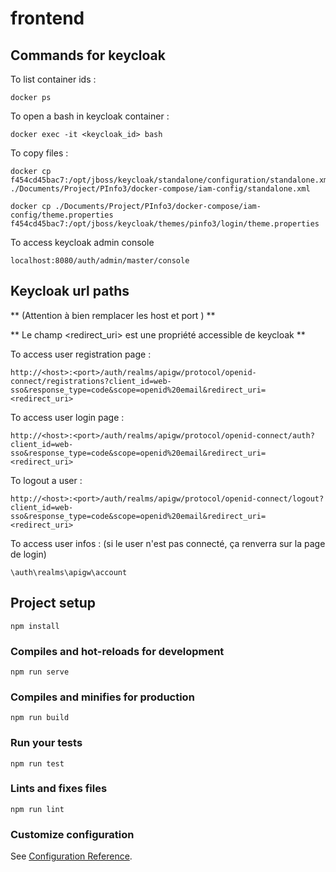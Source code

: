 # frontend

## Commands for keycloak

To list container ids :

`docker ps`

To open a bash in keycloak container :

`docker exec -it <keycloak_id> bash`

To copy files :

```
docker cp f454cd45bac7:/opt/jboss/keycloak/standalone/configuration/standalone.xml ./Documents/Project/PInfo3/docker-compose/iam-config/standalone.xml

docker cp ./Documents/Project/PInfo3/docker-compose/iam-config/theme.properties f454cd45bac7:/opt/jboss/keycloak/themes/pinfo3/login/theme.properties
```

To access keycloak admin console

`localhost:8080/auth/admin/master/console`


## Keycloak url paths

** (Attention à bien remplacer les host et port ) **

** Le champ <redirect_uri> est une propriété accessible de keycloak **

To access user registration page :

`http://<host>:<port>/auth/realms/apigw/protocol/openid-connect/registrations?client_id=web-sso&response_type=code&scope=openid%20email&redirect_uri=<redirect_uri>`

To access user login page :

`http://<host>:<port>/auth/realms/apigw/protocol/openid-connect/auth?client_id=web-sso&response_type=code&scope=openid%20email&redirect_uri=<redirect_uri>`

To logout a user :

`http://<host>:<port>/auth/realms/apigw/protocol/openid-connect/logout?client_id=web-sso&response_type=code&scope=openid%20email&redirect_uri=<redirect_uri>`


To access user infos : (si le user n'est pas connecté, ça renverra sur la page de login)

`\auth\realms\apigw\account`



## Project setup
```
npm install
```

### Compiles and hot-reloads for development
```
npm run serve
```

### Compiles and minifies for production
```
npm run build
```

### Run your tests
```
npm run test
```

### Lints and fixes files
```
npm run lint
```

### Customize configuration
See [Configuration Reference](https://cli.vuejs.org/config/).
